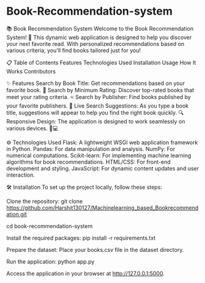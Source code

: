 # Book-Recommendation-system

📚 Book Recommendation System
Welcome to the Book Recommendation System! 🌟 This dynamic web application is designed to help you discover your next favorite read. With personalized recommendations based on various criteria, you'll find books tailored just for you!

📋 Table of Contents
Features
Technologies Used
Installation
Usage
How It Works
Contributors

✨ Features
Search by Book Title: Get recommendations based on your favorite book. 📖
Search by Minimum Rating: Discover top-rated books that meet your rating criteria. ⭐
Search by Publisher: Find books published by your favorite publishers. 🏢
Live Search Suggestions: As you type a book title, suggestions will appear to help you find the right book quickly. 🔍
Responsive Design: The application is designed to work seamlessly on various devices. 📱💻


⚙️ Technologies Used
Flask: A lightweight WSGI web application framework in Python.
Pandas: For data manipulation and analysis.
NumPy: For numerical computations.
Scikit-learn: For implementing machine learning algorithms for book recommendations.
HTML/CSS: For front-end development and styling.
JavaScript: For dynamic content updates and user interaction.

🛠️ Installation
To set up the project locally, follow these steps:

Clone the repository:
git clone  https://github.com/Harshit130127/Machinelearning_based_Bookrecommendation.git

cd book-recommendation-system

Install the required packages:
pip install -r requirements.txt

Prepare the dataset:
Place your books.csv file in the dataset directory.

Run the application:
python app.py

Access the application in your browser at http://127.0.0.1:5000.